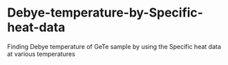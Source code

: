 # Debye-temperature-by-Specific-heat-data
Finding Debye temperature of GeTe sample by using the Specific heat data at various temperatures
